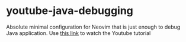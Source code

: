 # youtube-java-debugging

Absolute minimal configuration for Neovim that is just enough to debug Java application. Use [this link](https://youtu.be/QdC4oa6NHwg) to watch the Youtube tutorial
